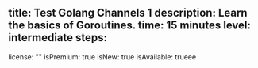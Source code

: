 title: Test Golang Channels 1
description: Learn the basics of Goroutines.
time: 15 minutes
level: intermediate
steps:
- 
license: ""
isPremium: true
isNew: true
isAvailable: trueee
